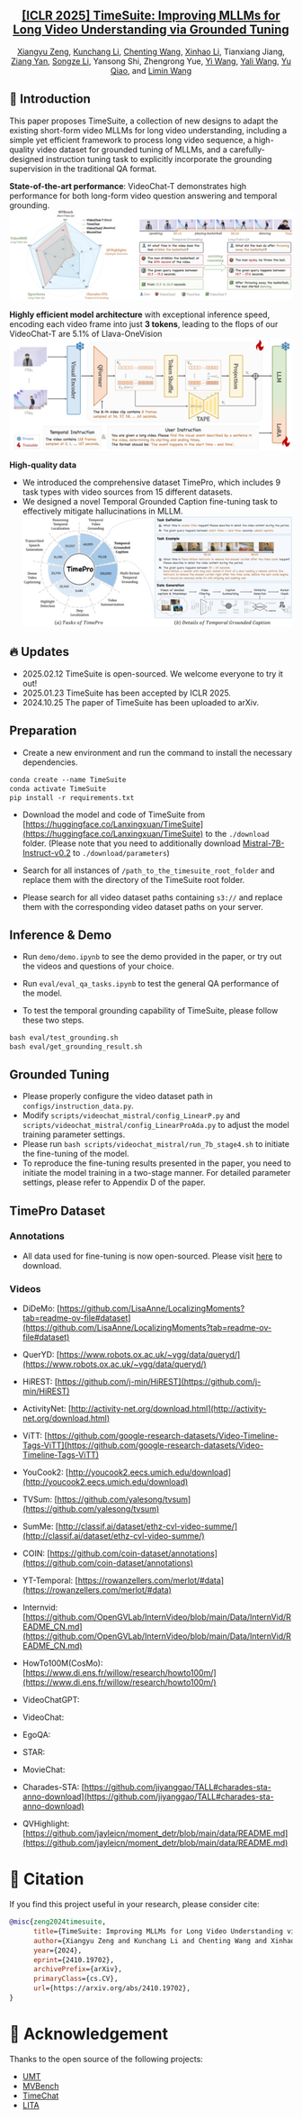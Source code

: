 <div align="center">

<h2><a href="https://arxiv.org/abs/2410.19702">[ICLR 2025] TimeSuite: Improving MLLMs for Long Video Understanding via Grounded Tuning</a></h2>

[Xiangyu Zeng](https://scholar.google.com/citations?user=jS13DXkAAAAJ&hl=zh-CN), [Kunchang Li](https://scholar.google.com/citations?user=D4tLSbsAAAAJ), [Chenting Wang](https://scholar.google.com/citations?user=f81ulHQAAAAJ&hl=zh-CN), [Xinhao Li](https://scholar.google.com/citations?user=evR3uR0AAAAJ&hl=zh-CN), Tianxiang Jiang, [Ziang Yan](https://scholar.google.com/citations?user=78lx13MAAAAJ&hl=zh-CN), [Songze Li](https://scholar.google.com/citations?user=8rBMUD4AAAAJ&hl=zh-CN), Yansong Shi, Zhengrong Yue, [Yi Wang](https://scholar.google.com.hk/citations?hl=zh-CN&user=Xm2M8UwAAAAJ), [Yali Wang](https://scholar.google.com/citations?user=hD948dkAAAAJ), [Yu Qiao](https://scholar.google.com/citations?user=gFtI-8QAAAAJ&hl), and [Limin Wang](https://scholar.google.com/citations?user=HEuN8PcAAAAJ)

</div>

## :parrot: Introduction

This paper proposes TimeSuite, a collection of new designs to adapt the existing short-form video MLLMs for long video understanding, including a simple yet efficient framework to process long video sequence, a high-quality video dataset for grounded tuning of MLLMs, and a carefully-designed instruction tuning task to explicitly incorporate the grounding supervision in the traditional QA format.

**State-of-the-art performance**: VideoChat-T demonstrates high performance for both long-form video question answering and temporal grounding.
![alt text](images/abstract.png)

**Highly efficient model architecture** with exceptional inference speed, encoding each video frame into just **3 tokens**, leading to the flops of our VideoChat-T are 5.1% of Llava-OneVision
![alt text](images/structure.png)

**High-quality data**
- We introduced the comprehensive dataset TimePro, which includes 9 task types with video sources from 15 different datasets.
- We designed a novel Temporal Grounded Caption fine-tuning task to effectively mitigate hallucinations in MLLM.
![alt text](images/data.png)

## :fire: Updates

- 2025.02.12 TimeSuite is open-sourced. We welcome everyone to try it out!
- 2025.01.23 TimeSuite has been accepted by ICLR 2025.
- 2024.10.25 The paper of TimeSuite has been uploaded to arXiv.

## Preparation

- Create a new environment and run the command to install the necessary dependencies.

```
conda create --name TimeSuite
conda activate TimeSuite
pip install -r requirements.txt
```

- Download the model and code of TimeSuite from [https://huggingface.co/Lanxingxuan/TimeSuite](https://huggingface.co/Lanxingxuan/TimeSuite) to the `./download` folder. (Please note that you need to additionally download [Mistral-7B-Instruct-v0.2](https://huggingface.co/mistralai/Mistral-7B-Instruct-v0.2) to `./download/parameters`)

- Search for all instances of `/path_to_the_timesuite_root_folder` and replace them with the directory of the TimeSuite root folder.

- Please search for all video dataset paths containing `s3://` and replace them with the corresponding video dataset paths on your server.

## Inference & Demo

- Run `demo/demo.ipynb` to see the demo provided in the paper, or try out the videos and questions of your choice.

- Run `eval/eval_qa_tasks.ipynb` to test the general QA performance of the model.

- To test the temporal grounding capability of TimeSuite, please follow these two steps.

```
bash eval/test_grounding.sh
bash eval/get_grounding_result.sh
```

## Grounded Tuning

- Please properly configure the video dataset path in `configs/instruction_data.py`.
- Modify `scripts/videochat_mistral/config_LinearP.py` and `scripts/videochat_mistral/config_LinearProAda.py` to adjust the model training parameter settings.
- Please run `bash scripts/videochat_mistral/run_7b_stage4.sh` to initiate the fine-tuning of the model.
- To reproduce the fine-tuning results presented in the paper, you need to initiate the model training in a two-stage manner. For detailed parameter settings, please refer to Appendix D of the paper.


## TimePro Dataset

### Annotations

- All data used for fine-tuning is now open-sourced. Please visit [here](https://huggingface.co/Lanxingxuan/TimeSuite/tree/main/datasets/TimePro) to download.

### Videos

- DiDeMo: [https://github.com/LisaAnne/LocalizingMoments?tab=readme-ov-file#dataset](https://github.com/LisaAnne/LocalizingMoments?tab=readme-ov-file#dataset)
- QuerYD: [https://www.robots.ox.ac.uk/~vgg/data/queryd/](https://www.robots.ox.ac.uk/~vgg/data/queryd/)
- HiREST: [https://github.com/j-min/HiREST](https://github.com/j-min/HiREST)
- ActivityNet: [http://activity-net.org/download.html](http://activity-net.org/download.html)
- ViTT: [https://github.com/google-research-datasets/Video-Timeline-Tags-ViTT](https://github.com/google-research-datasets/Video-Timeline-Tags-ViTT)
- YouCook2: [http://youcook2.eecs.umich.edu/download](http://youcook2.eecs.umich.edu/download)
- TVSum: [https://github.com/yalesong/tvsum](https://github.com/yalesong/tvsum)
- SumMe: [http://classif.ai/dataset/ethz-cvl-video-summe/](http://classif.ai/dataset/ethz-cvl-video-summe/)
- COIN: [https://github.com/coin-dataset/annotations](https://github.com/coin-dataset/annotations)
- YT-Temporal: [https://rowanzellers.com/merlot/#data](https://rowanzellers.com/merlot/#data)
- Internvid: [https://github.com/OpenGVLab/InternVideo/blob/main/Data/InternVid/README_CN.md](https://github.com/OpenGVLab/InternVideo/blob/main/Data/InternVid/README_CN.md)
- HowTo100M(CosMo): [https://www.di.ens.fr/willow/research/howto100m/](https://www.di.ens.fr/willow/research/howto100m/)

- VideoChatGPT:
- VideoChat:
- EgoQA:
- STAR:
- MovieChat:

- Charades-STA: [https://github.com/jiyanggao/TALL#charades-sta-anno-download](https://github.com/jiyanggao/TALL#charades-sta-anno-download)
- QVHighlight: [https://github.com/jayleicn/moment_detr/blob/main/data/README.md](https://github.com/jayleicn/moment_detr/blob/main/data/README.md)

# :page_facing_up: Citation

If you find this project useful in your research, please consider cite:
```BibTeX
@misc{zeng2024timesuite,
      title={TimeSuite: Improving MLLMs for Long Video Understanding via Grounded Tuning}, 
      author={Xiangyu Zeng and Kunchang Li and Chenting Wang and Xinhao Li and Tianxiang Jiang and Ziang Yan and Songze Li and Yansong Shi and Zhengrong Yue and Yi Wang and Yali Wang and Yu Qiao and Limin Wang},
      year={2024},
      eprint={2410.19702},
      archivePrefix={arXiv},
      primaryClass={cs.CV},
      url={https://arxiv.org/abs/2410.19702}, 
}
```

# :dizzy: Acknowledgement

Thanks to the open source of the following projects:

- [UMT](https://github.com/OpenGVLab/unmasked_teacher)
- [MVBench](https://github.com/OpenGVLab/Ask-Anything/tree/main/video_chat2)
- [TimeChat](https://github.com/RenShuhuai-Andy/TimeChat)
- [LITA](https://github.com/NVlabs/LITA)
